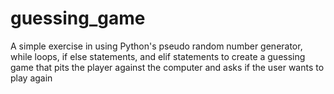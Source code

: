 # guessing_game
A simple exercise in using Python's pseudo random number generator, while loops, if else statements, and elif statements 
to create a guessing game that pits the player against the computer and asks if the user wants to play again
